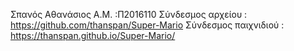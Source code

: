 Σπανός Αθανάσιος
Α.Μ. :Π2016110
Σύνδεσμος αρχείου : https://github.com/thanspan/Super-Mario
Σύνδεσμος παιχνιδιού : https://thanspan.github.io/Super-Mario/
